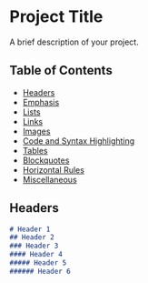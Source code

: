 # Project Title

A brief description of your project.

## Table of Contents

- [Headers](#headers)
- [Emphasis](#emphasis)
- [Lists](#lists)
- [Links](#links)
- [Images](#images)
- [Code and Syntax Highlighting](#code-and-syntax-highlighting)
- [Tables](#tables)
- [Blockquotes](#blockquotes)
- [Horizontal Rules](#horizontal-rules)
- [Miscellaneous](#miscellaneous)

## Headers

```markdown
# Header 1
## Header 2
### Header 3
#### Header 4
##### Header 5
###### Header 6
